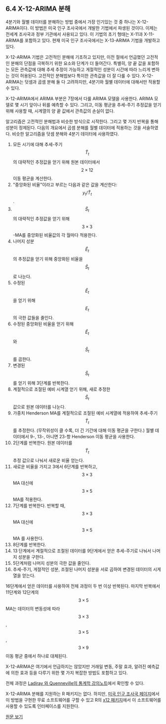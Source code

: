 ## 6.4 X-12-ARIMA 분해
4분기와 월별 데이터를 분해하는 방법 중에서 가장 인기있는 것 중 하나는 X-12-ARIMA이다. 이 방법은 미국 인구 조사국에서 개발한 기법에서 파생된 것이다. 이제는 전세계 조사국과 정부 기관에서 사용되고 있다. 이 기법의 초기 형태는 X-11과 X-11-ARIMA를 포함하고 있다. 현재 미국 인구 조사국에서는 X-13-ARIMA 기법을 개발하고 있다.

X-12-ARIMA 기법은 고전적인 분해에 기초하고 있지만, 이전 절에서 언급했던 고전적인 분해의 단점을 극복하기 위한 요소와 단계가 더 들어간다. 특별히, 양 끝 값을 포함하는 모든 관측값에 대해 추세 추정이 가능하고 게절적인 성분이 시간에 따라 느리게 변하는 것이 허용된다. 고전적인 분해법보다 특이한 관측값을 더 잘 다룰 수 있다. X-12-ARIMA는 덧셈과 곱셈 분해 둘 다 고려하지만, 4분기와 월별 데이터에 대해서만 적용할 수 있다.

X-12-ARIMA에서 ARIMA 부분은 7장에서 다룰 ARIMA 모델을 사용한다. ARIMA 모델로 몇 시기 앞이나 뒤를 예측할 수 있다. 그리고, 이동 평균을 추세-주기 추정값을 얻기 위해 사용할 때, 시계열의 양 끝 값에서 관측값의 손실이 없다.

알고리즘은 고전적인 분해법과 비슷한 방식으로 시작한다. 그리고 몇 가지 반복을 통해 성분이 정제된다. 다음의 개요에서 곱셈 분해를 월별 데이터에 적용하는 것을 서술하였다. 비슷한 알고리즘을 덧셈 분해와 4분기 데이터에 사용하였다.

1. 모든 시기에 대해 추세-주기 $$ \hat{T}_{t} $$의 대략적인 추정값을 얻기 위해 원본 데이터에서 $$2 \times 12$$ 이동 평균을 계산한다.
2. "중앙화된 비율"이라고 부르는 다음과 같은 값을 계산한다: $$ y_{t}/\hat{T}_{t} $$.
3. $$ \hat{S}_{t} $$의 대략적인 추정값을 얻기 위해 $$ 3 \times 3 $$-MA를 중앙화된 비율값의 각 월마다 적용한다.
4. 나머지 성분 $$ \hat{E}_{t} $$의 추정값을 얻기 위해 중앙화된 비율을 $$ \hat{ S }_{t} $$로 나눈다.
5. 수정된 $$ \hat{E}_{t} $$을 얻기 위해 $$ E_{t} $$의 극한 값들을 줄인다.
6. 수정된 중앙화된 비율을 얻기 위해 $$ \hat{E}_{t} $$와 $$ \hat{S}_{t} $$를 곱한다.
7. 변경된 $$ \hat{S}_{t} $$를 얻기 위해 3단계를 반복한다.
8. 계절적으로 조절된 예비 시계열 얻기 위해, 새로 추정한 $$ \hat{S}_{t} $$ 값으로 원본 데이터를 나눈다.
9. 가중치 Henderson MA를 계절적으로 조절된 예비 시계열에 적용하여 추세-주기 $$ \hat{T}_{t} $$를 추정한다. (무작위성이 클 수록, 더 긴 기간에 대해 이동 평균을 구한다.) 월별 데이터에서 9-, 13-, 아니면 23-항 Henderson 이동 평균을 사용한다.
10. 2단계를 반복한다. 원본 데이터를 $$ \hat{T}_{t} $$ 추정 값으로 나눠서 새로운 비율 얻는다.
11. 새로운 비율을 가지고 3에서 6단계를 반복하고, $$ 3 \times 3 $$ MA 대신에 $$ 3 \times 5 $$ MA를 적용한다.
12. 7단계를 반복한다. 반복할 때, $$ 3 \times 3 $$ MA 대신에 $$ 3 \times 5 $$ MA 를 사용한다.
13. 8단계를 반복한다.
14. 13 단계에서 계절적으로 조절된 데이터를 9단게에서 얻은 추세-주기로 나눠서 나머지 성분을 구한다.
15. 5단계처럼 나머지 성분의 극한 값을 줄인다.
16. 추세-주기, 게절적인 성분, 조절된 나머지 성분을 서로 곱하여 변경된 데이터의 시게열을 얻는다.

16단계에서 얻은 데이터를 사용하여 전체 과정이 두 번 이상 반복된다. 마지막 반복에서 11단계와 12단계의 $$ 3 \times 5 $$ MA는 데이터의 변동성에 따라 $$ 3 \times 3 $$, $$ 3 \times 5 $$, $$ 3 \times 9 $$ 이동 평균 중에서 하나로 대체된다.

X-12-ARIMA은 여기에서 언급하지는 않았지만 거래일 변동, 주말 효과, 알려진 예측값에 의한 효과 등을 다루기 위한 몇 가지 복잡한 방법도 포함하고 있다.

전체 과정은 [Ladiray 와 Quenneville의 통계학 강의노트](http://www.amazon.com/gp/product/0387951717/ref=as_li_ss_tl?ie=UTF8?tag=ote09-20&linkCode=as2&camp=1789&creative=390957&creativeASIN=0387951717)에서 확인할 수 있다.

X-12-ARIMA 분해를 지원하는 R 패키지는 없다. 하지만, [미국 인구 조사국 페이지](http://www.census.gov/srd/www/x12a/)에서 이 방법을 구현한 무료 소프트웨어를 구할 수 있고 R의 [x12 패키지](http://cran.r-project.org/web/packages/x12/index.html)에서 이 소프트웨어를 사용할 수 있도록 인터페이스를 지원한다.


[원문 보기](https://www.otexts.org/fpp/6/4)